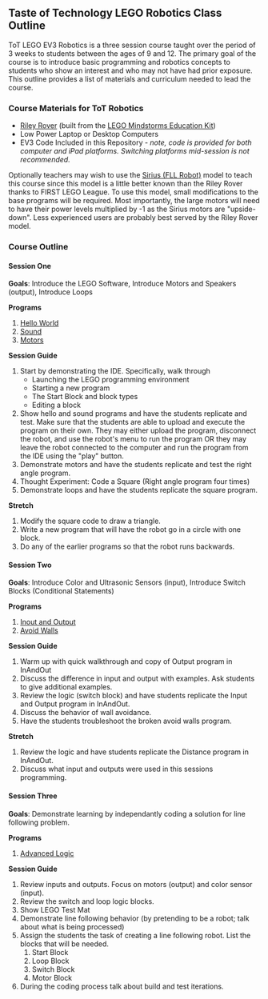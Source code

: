## Taste of Technology LEGO Robotics Class Outline

ToT LEGO EV3 Robotics is a three session course taught over the period of 3 weeks to students between the ages of 9 and 12. The primary goal of the course is to introduce basic programming and robotics concepts to students who show an interest and who may not have had prior exposure. This outline provides a list of materials and curriculum needed to lead the course.

### Course Materials for ToT Robotics

*	[Riley Rover](http://www.damienkee.com/home/2013/8/2/rileyrover-ev3-classroom-robot-design.html) (built from the [LEGO Mindstorms Education Kit](https://shop.education.lego.com/legoed/en-US/search/navSearchResults.jsp?categoryId=EDU_PRD_LINE_107&ProductLine=MINDSTORMS+Education+EV3))
*	Low Power Laptop or Desktop Computers
*	EV3 Code Included in this Repository - *note, code is provided for both computer and iPad platforms. Switching platforms mid-session is not recommended.*

Optionally teachers may wish to use the [Sirius (FLL Robot)](http://builderdude35.com/downloads-2/) model to teach this course since this model is a little better known than the Riley Rover thanks to FIRST LEGO League. To use this model, small modifications to the base programs will be required. Most importantly, the large motors will need to have their power levels multiplied by -1 as the Sirius motors are "upside-down". Less experienced users are probably best served by the Riley Rover model.

### Course Outline

#### Session One
**Goals**: Introduce the LEGO Software, Introduce Motors and Speakers (output), Introduce Loops

**Programs**

1.	[Hello World](docs/hello.md)
2.	[Sound](docs/sound.md)
3. 	[Motors](docs/motors.md)

**Session Guide**

1.	Start by demonstrating the IDE. Specifically, walk through
	*	Launching the LEGO programming environment
	*	Starting a new program
	*	The Start Block and block types
	*	Editing a block
2.	Show hello and sound programs and have the students replicate and test. Make sure that the students are able to upload and execute the program on their own. They may either upload the program, disconnect the robot, and use the robot's menu to run the program OR they may leave the robot connected to the computer and run the program from the IDE using the "play" button.
3.	Demonstrate motors and have the students replicate and test the right angle program.
4.	Thought Experiment: Code a Square (Right angle program four times)
5.	Demonstrate loops and have the students replicate the square program.

**Stretch**

1.	Modify the square code to draw a triangle.
2.	Write a new program that will have the robot go in a circle with one block.
3.	Do any of the earlier programs so that the robot runs backwards.

#### Session Two
**Goals**: Introduce Color and Ultrasonic Sensors (input), Introduce Switch Blocks (Conditional Statements)

**Programs**

1.	[Inout and Output](docs/inandout.md)
2.	[Avoid Walls](docs/avoidwalls.md)

**Session Guide**

1. 	Warm up with quick walkthrough and copy of Output program in InAndOut
2.	Discuss the difference in input and output with examples. Ask students to give additional examples.
3.	Review the logic (switch block) and have students replicate the Input and Output program in InAndOut.
4.	Discuss the behavior of wall avoidance.
5.	Have the students troubleshoot the broken avoid walls program.

**Stretch**

1.	Review the logic and have students replicate the Distance program in InAndOut.
2.	Discuss what input and outputs were used in this sessions programming.

#### Session Three
**Goals**: Demonstrate learning by independantly coding a solution for line following problem.

**Programs**

1.	[Advanced Logic](docs/advancedlogic.md)

**Session Guide**

1.	Review inputs and outputs. Focus on motors (output) and color sensor (input).
2.	Review the switch and loop logic blocks.
2.	Show LEGO Test Mat
3.	Demonstrate line following behavior (by pretending to be a robot; talk about what is being processed)
4.	Assign the students the task of creating a line following robot. List the blocks that will be needed.
	1. Start Block
	2. Loop  Block
	3. Switch Block
	4. Motor Block
5.	During the coding process talk about build and test iterations.

